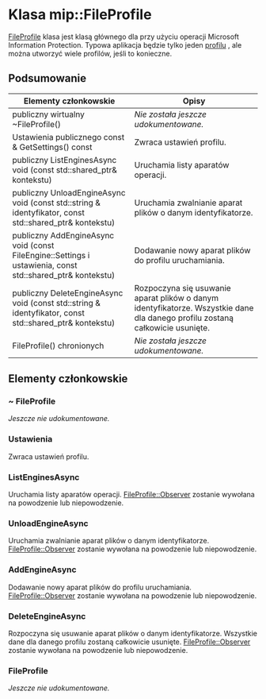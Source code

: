 # <a name="class-mipfileprofile"></a>Klasa mip::FileProfile 
[FileProfile](class_mip_fileprofile.md) klasa jest klasą głównego dla przy użyciu operacji Microsoft Information Protection.
Typowa aplikacja będzie tylko jeden [profilu](class_mip_profile.md) , ale można utworzyć wiele profilów, jeśli to konieczne.
  
## <a name="summary"></a>Podsumowanie
 Elementy członkowskie                        | Opisy                                
--------------------------------|---------------------------------------------
 publiczny wirtualny ~FileProfile()  | _Nie została jeszcze udokumentowane._
 Ustawienia publicznego const & GetSettings() const  |  Zwraca ustawień profilu.
publiczny ListEnginesAsync void (const std::shared_ptr<void>& kontekstu)  |  Uruchamia listy aparatów operacji.
publiczny UnloadEngineAsync void (const std::string & identyfikator, const std::shared_ptr<void>& kontekstu)  |  Uruchamia zwalnianie aparat plików o danym identyfikatorze.
publiczny AddEngineAsync void (const FileEngine::Settings i ustawienia, const std::shared_ptr<void>& kontekstu)  |  Dodawanie nowy aparat plików do profilu uruchamiania.
publiczny DeleteEngineAsync void (const std::string & identyfikator, const std::shared_ptr<void>& kontekstu)  |  Rozpoczyna się usuwanie aparat plików o danym identyfikatorze. Wszystkie dane dla danego profilu zostaną całkowicie usunięte.
 FileProfile() chronionych  | _Nie została jeszcze udokumentowane._
  
## <a name="members"></a>Elementy członkowskie
  
### <a name="fileprofile"></a>~ FileProfile
_Jeszcze nie udokumentowane._

  
### <a name="settings"></a>Ustawienia
Zwraca ustawień profilu.
  
### <a name="listenginesasync"></a>ListEnginesAsync
Uruchamia listy aparatów operacji.
[FileProfile::Observer](class_mip_fileprofile_observer.md) zostanie wywołana na powodzenie lub niepowodzenie.
  
### <a name="unloadengineasync"></a>UnloadEngineAsync
Uruchamia zwalnianie aparat plików o danym identyfikatorze. [FileProfile::Observer](class_mip_fileprofile_observer.md) zostanie wywołana na powodzenie lub niepowodzenie.
  
### <a name="addengineasync"></a>AddEngineAsync
Dodawanie nowy aparat plików do profilu uruchamiania.
[FileProfile::Observer](class_mip_fileprofile_observer.md) zostanie wywołana na powodzenie lub niepowodzenie.
  
### <a name="deleteengineasync"></a>DeleteEngineAsync
Rozpoczyna się usuwanie aparat plików o danym identyfikatorze. Wszystkie dane dla danego profilu zostaną całkowicie usunięte.
[FileProfile::Observer](class_mip_fileprofile_observer.md) zostanie wywołana na powodzenie lub niepowodzenie.
  
### <a name="fileprofile"></a>FileProfile
_Jeszcze nie udokumentowane._
